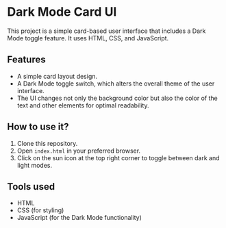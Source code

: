 
# Dark Mode Card UI

This project is a simple card-based user interface that includes a Dark Mode toggle feature. It uses HTML, CSS, and JavaScript.

## Features

- A simple card layout design.
- A Dark Mode toggle switch, which alters the overall theme of the user interface.
- The UI changes not only the background color but also the color of the text and other elements for optimal readability.

## How to use it?

1. Clone this repository.
2. Open `index.html` in your preferred browser.
3. Click on the sun icon at the top right corner to toggle between dark and light modes.

## Tools used

- HTML
- CSS (for styling)
- JavaScript (for the Dark Mode functionality)
